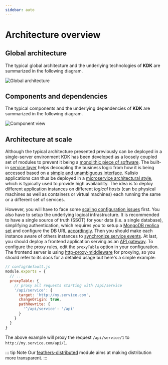 ```yaml
---
sidebar: auto
---
```


# Architecture overview

## Global architecture

The typical global architecture and the underlying technologies of **KDK** are summarized in the following diagram.

![Global architecture](./../global-architecture.svg)

## Components and dependencies

The typical components and the underlying dependencies of **KDK** are summarized in the following diagram.

![Component view](./../component-view.png)

## Architecture at scale

Although the typical architecture presented previously can be deployed in a single-server environment KDK has been developed as a loosely coupled set of modules to prevent it being a [monolithic piece of software](http://whatis.techtarget.com/definition/monolithic-architecture). The built-in [service layer](https://docs.feathersjs.com/guides/about/philosophy.html#services) helps decoupling the business logic from how it is being accessed based on a [simple and unambiguous interface](https://docs.feathersjs.com/guides/about/philosophy.html#uniform-interfaces). Kalisio applications can thus be deployed in a [microservice architectural style](http://searchmicroservices.techtarget.com/definition/microservices), which is typically used to provide high availability. The idea is to deploy different application instances on different *logical hosts* (can be physical machines as well as containers or virtual machines) each running the same or a different set of services.

However, you will have to face some [scaling configuration issues](https://docs.feathersjs.com/guides/advanced/scaling.html) first. You also have to setup the underlying logical infrastructure. It is recommended to have a single source of truth (SSOT) for your data (i.e. a single database), simplifying authentication, which requires you to setup a [MongoDB replica set](https://docs.mongodb.com/manual/tutorial/deploy-replica-set/) and configure the DB URL [accordingly](http://mongodb.github.io/node-mongodb-native/2.0/reference/connecting/connection-settings/). Then you should make each instance aware of others instances to [synchronize service events](https://github.com/feathersjs/feathers-sync). At last, you should deploy a frontend application serving as an [API gateway](http://microservices.io/patterns/apigateway.html). To configure the proxy rules, edit the `proxyTable` option in your configuration. The frontend server is using [http-proxy-middleware](https://github.com/chimurai/http-proxy-middleware) for proxying, so you should refer to its docs for a detailed usage but here's a simple example:

``` js
// config/default.js
module.exports = {
  // ...
  proxyTable: {
    // proxy all requests starting with /api/service
    '/api/service': {
      target: 'http://my.service.com',
      changeOrigin: true,
      pathRewrite: {
        '^/api/service': '/api'
      }
    }
  }
}
```

The above example will proxy the request `/api/service/1` to `http://my.service.com/api/1`.

::: tip Note
Our [feathers-distributed](https://github.com/kalisio/feathers-distributed) module aims at making distribution more transparent.
:::